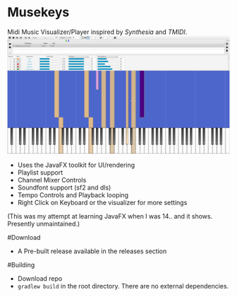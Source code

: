 # Musekeys
Midi Music Visualizer/Player inspired by *Synthesia* and *TMIDI*.
![screenshot](demo.png)
* Uses the JavaFX toolkit for UI/rendering
* Playlist support
* Channel Mixer Controls
* Soundfont support (sf2 and dls)
* Tempo Controls and Playback looping
* Right Click on Keyboard or the visualizer for more settings

(This was my attempt at learning JavaFX when I was 14.. and it shows. Presently unmaintained.)

#Download
* A Pre-built release available in the releases section

#Building
* Download repo
* ``gradlew build`` in the root directory. There are no external dependencies.